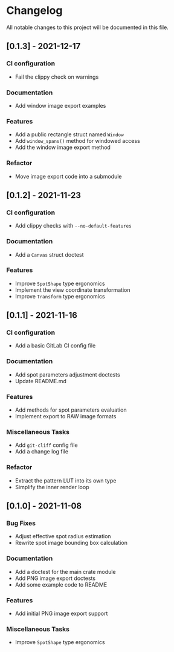 # Changelog
All notable changes to this project will be documented in this file.

## [0.1.3] - 2021-12-17

### CI configuration

- Fail the clippy check on warnings

### Documentation

- Add window image export examples

### Features

- Add a public rectangle struct named `Window`
- Add `window_spans()` method for windowed access
- Add the window image export method

### Refactor

- Move image export code into a submodule

## [0.1.2] - 2021-11-23

### CI configuration

- Add clippy checks with `--no-default-features`

### Documentation

- Add a `Canvas` struct doctest

### Features

- Improve `SpotShape` type ergonomics
- Implement the view coordinate transformation
- Improve `Transform` type ergonomics

## [0.1.1] - 2021-11-16

### CI configuration

- Add a basic GitLab CI config file

### Documentation

- Add spot parameters adjustment doctests
- Update README.md

### Features

- Add methods for spot parameters evaluation
- Implement export to RAW image formats

### Miscellaneous Tasks

- Add `git-cliff` config file
- Add a change log file

### Refactor

- Extract the pattern LUT into its own type
- Simplify the inner render loop

## [0.1.0] - 2021-11-08

### Bug Fixes

- Adjust effective spot radius estimation
- Rewrite spot image bounding box calculation

### Documentation

- Add a doctest for the main crate module
- Add PNG image export doctests
- Add some example code to README

### Features

- Add initial PNG image export support

### Miscellaneous Tasks

- Improve `SpotShape` type ergonomics

<!-- generated by git-cliff -->
